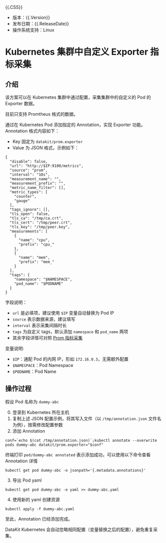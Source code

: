 {{.CSS}}

- 版本：{{.Version}}
- 发布日期：{{.ReleaseDate}}
- 操作系统支持：Linux

# Kubernetes 集群中自定义 Exporter 指标采集

## 介绍

该方案可以在 Kubernetes 集群中通过配置，采集集群中的自定义的 Pod 的 Exporter 数据。

目前只支持 Promtheus 格式的数据。

通过在 Kubernetes Pod 添加指定的 Annotation，实现 Exporter 功能。Annotation 格式内容如下：

- Key 固定为 `datakit/prom.exporter`
- Value 为 JSON 格式，示例如下：

```
{
  "disable": false,
  "url": "http://$IP:9100/metrics",
  "source": "prom",
  "interval": "10s",
  "measurement_name": "",
  "measurement_prefix": "",
  "metric_name_filter": [],
  "metric_types": [
    "counter",
    "gauge"
  ],
  "tags_ignore": [],
  "tls_open": false,
  "tls_ca": "/tmp/ca.crt",
  "tls_cert": "/tmp/peer.crt",
  "tls_key": "/tmp/peer.key",
  "measurements": [
    {
      "name": "cpu",
      "prefix": "cpu_"
    },
    {
      "name": "mem",
      "prefix": "mem_"
    }
  ],
  "tags": {
    "namespace": "$NAMESPACE",
    "pod_name": "$PODNAME"
  }
}
```

字段说明：

- `url` 是必填项，建议使用 `$IP` 变量自动替换为 Pod IP
- `source` 表示数据来源，建议填写
- `interval` 表示采集间隔时长
- `tags` 为自定义 tags，默认添加 `namespace` 和 `pod_name` 两项
- 其余字段详情可对照 [Prom 指标采集](prom)

变量说明:

- `$IP`：通配 Pod 的内网 IP，形如 `172.16.0.3`，无需额外配置
- `$NAMESPACE`：Pod Namespace
- `$PODNAME`：Pod Name

## 操作过程

假设 Pod 名称为 `dummy-abc`

0. 登录到 Kubernetes 所在主机
1. 复制上述 JSON 配置示例，将其写入文件（以 `/tmp/annotation.json` 文件名为例），按需修改配置参数
2. 添加 Annotation
  ```shell
  conf=`echo $(cat /tmp/annotation.json)`;kubectl annotate --overwrite pods dummy-abc datakit/prom.exporter="$conf"
  ```
  终端打印 `pod/dummy-abc annotated` 表示添加成功，可以使用以下命令查看 Annotation 详情
  ```shell
  kubectl get pod dummy-abc -o jsonpath='{.metadata.annotations}'
  ``` 
3. 导出 Pod yaml
  ```shell
  kubectl get pod dummy-abc -o yaml >> dummy-abc.yaml
  ``` 
4. 使用新的 yaml 创建资源
  ```shell
  kubectl apply -f dummy-abc.yaml
  ```

至此，Annotation 已经添加完成。

DataKit Kubernetes 会自动忽略相同配置（变量替换之后的配置），避免重复采集。
